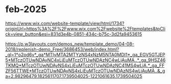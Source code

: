 # feb-2025

https://www.wix.com/website-template/view/html/1734?originUrl=https%3A%2F%2Fwww.wix.com%2Fwebsite%2Ftemplates&tpClick=view_button&esi=831d3e4b-0851-434c-b75c-3d2fa9453615

https://p.w3layouts.com/demos_new/template_demo/04-08-2018/replenish-demo_Free/3686453/web/index.html?_gl=1*o2od6v*_ga*MTIyMTA2MTYzNS4xNzM5NTA0MDI1*_ga_EGV5GTJEP5*MTczOTUwNDAyNC4xLjEuMTczOTUwNDAzNC4wLjAuMA..*_ga_9HSZ46TKMQ*MTczOTUwNDAyNS4xLjEuMTczOTUwNDAzNC41MS4wLjA.*_ga_FFZF56TTWE*MTczOTUwNDAyNS4xLjEuMTczOTUwNDAzNS4wLjAuMA..&_ga=2.98296479.1825611707.1739504025-1221061635.1739504025
